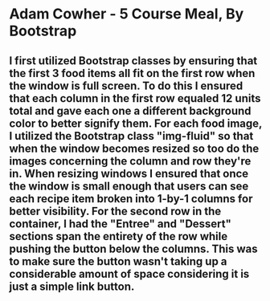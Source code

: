 # Adam Cowher - 5 Course Meal, By Bootstrap
## I first utilized Bootstrap classes by ensuring that the first 3 food items all fit on the first row when the window is full screen. To do this I ensured that each column in the first row equaled 12 units total and gave each one a different background color to better signify them. For each food image, I utilized the Bootstrap class "img-fluid" so that when the window becomes resized so too do the images concerning the column and row they're in. When resizing windows I ensured that once the window is small enough that users can see each recipe item broken into 1-by-1 columns for better visibility. For the second row in the container, I had the "Entree" and "Dessert" sections span the entirety of the row while pushing the button below the columns. This was to make sure the button wasn't taking up a considerable amount of space considering it is just a simple link button. 
